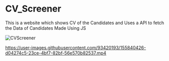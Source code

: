 # CV_Screener
This is a website which shows CV of the Candidates and Uses a API to fetch the Data of Candidates Made Using JS 

![CVScreener](https://user-images.githubusercontent.com/93420193/155840419-c14e58e2-3caf-4678-a4df-766921d4637b.jpg)


https://user-images.githubusercontent.com/93420193/155840426-d04274c5-23ce-4bf7-82bf-56e570b82537.mp4

